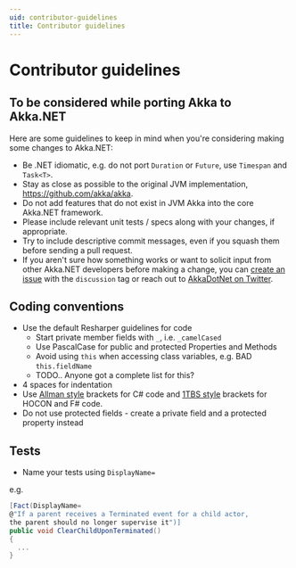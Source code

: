 ```yaml
---
uid: contributor-guidelines
title: Contributor guidelines
---
```

# Contributor guidelines

## To be considered while porting Akka to Akka.NET

Here are some guidelines to keep in mind when you're considering making some
changes to Akka.NET:

- Be .NET idiomatic, e.g. do not port `Duration` or `Future`, use `Timespan`
  and `Task<T>`.
- Stay as close as possible to the original JVM implementation,
  <https://github.com/akka/akka>.
- Do not add features that do not exist in JVM Akka into the core Akka.NET
  framework.
- Please include relevant unit tests / specs along with your changes, if appropriate.
- Try to include descriptive commit messages, even if you squash them before
  sending a pull request.
- If you aren't sure how something works or want to solicit input from other
  Akka.NET developers before making a change, you can [create an issue](https://github.com/akkadotnet/akka.net/issues/new)
  with the `discussion` tag or reach out to [AkkaDotNet on Twitter](https://twitter.com/AkkaDotNet).

## Coding conventions

- Use the default Resharper guidelines for code
  - Start private member fields with `_`, i.e. `_camelCased`
  - Use PascalCase for public and protected Properties and Methods
  - Avoid using `this` when accessing class variables, e.g. BAD `this.fieldName`
  - TODO.. Anyone got a complete list for this?
- 4 spaces for indentation
- Use [Allman style](http://en.wikipedia.org/wiki/Indent_style#Allman_style)
  brackets for C# code and [1TBS style](http://en.wikipedia.org/wiki/Indent_style#Variant:_1TBS)
  brackets for HOCON and F# code.
- Do not use protected fields - create a private field and a protected property instead

## Tests

- Name your tests using `DisplayName=`

e.g.

```csharp
[Fact(DisplayName=
@"If a parent receives a Terminated event for a child actor,
the parent should no longer supervise it")]
public void ClearChildUponTerminated()
{
  ...
}
```

